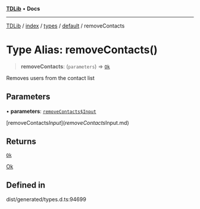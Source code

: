 [**TDLib**](../../../../../../README.md) • **Docs**

***

[TDLib](../../../../../../modules.md) / [index](../../../../../README.md) / [types](../../../README.md) / [default](../README.md) / removeContacts

# Type Alias: removeContacts()

> **removeContacts**: (`parameters`) => [`Ok`](Ok-1.md)

Removes users from the contact list

## Parameters

• **parameters**: [`removeContacts$Input`](removeContacts$Input.md)

[removeContacts$Input](removeContacts$Input.md)

## Returns

[`Ok`](Ok-1.md)

[Ok](Ok-1.md)

## Defined in

dist/generated/types.d.ts:94699
